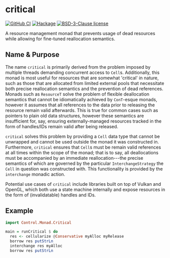 # critical

[![GitHub CI](https://img.shields.io/github/workflow/status/RiugaBachi/critical/CI?logo=github&style=flat-square)](https://github.com/riuga/critical/actions)
[![Hackage](https://img.shields.io/hackage/v/critical.svg?logo=haskell&style=flat-square)](https://hackage.haskell.org/package/critical)
[![BSD-3-Clause license](https://img.shields.io/badge/license-BSD--3--Clause-blue.svg&style=flat-square)](LICENSE)

A resource management monad that prevents usage of dead resources while allowing for fine-tuned reallocation semantics.

## Name & Purpose

The name `critical` is primarily derived from the problem imposed by multiple threads demanding concurrent access to `Cell`s. Additionally, this monad is most useful for resources that are somewhat 'critical' in nature, such as those that are allocated from limited external pools that necessitate both precise reallocation semantics and the prevention of dead references. Monads such as `ResourceT` solve the problem of flexible deallocation semantics that cannot be idiomatically achieved by `ConT`-esque monads, however it assumes that all references to the data prior to releasing the resource remain valid afterwards. This is true for common cases such as pointers to plain old data structures, however these semantics are insufficient for, say, ensuring externally-managed resources tracked in the form of handles/IDs remain valid after being released.

`critical` solves this problem by providing a `Cell` data type that cannot be unwrapped and cannot be used outside the monad it was constructed in. Furthermore, `critical` ensures that `Cell`s must be remain valid references at all times within the scope of the monad; that is to say, all deallocations must be accompanied by an immediate reallocation---the precise semantics of which are governed by the particular `InterchangeStrategy` the `Cell` in question was constructed with. This functionality is provided by the `interchange` monadic action.

Potential use cases of `critical` include libraries built on top of Vulkan and OpenGL, which both use a state machine internally and expose resources in the form of (invalidatable) handles and IDs.

## Example

```hs
import Control.Monad.Critical

main = runCritical $ do
  res <- cellularize @Conservative myAlloc myRelease
  borrow res putStrLn
  interchange res myAlloc 
  borrow res putStrLn
```
